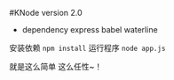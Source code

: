#KNode version 2.0

+ dependency express babel waterline

安装依赖  `npm install`
运行程序  `node app.js`

就是这么简单 这么任性~！